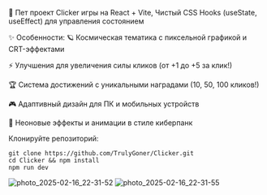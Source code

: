 
🌌 Пет проект Clicker игры на React + Vite,
    Чистый CSS
    Hooks (useState, useEffect) для управления состоянием

✨ Особенности:
🪐 Космическая тематика с пиксельной графикой и CRT-эффектами

⚡ Улучшения для увеличения силы кликов (от +1 до +5 за клик!)

🏆 Система достижений с уникальными наградами (10, 50, 100 кликов!)

🎮 Адаптивный дизайн для ПК и мобильных устройств

🌟 Неоновые эффекты и анимации в стиле киберпанк

Клонируйте репозиторий:

```
git clone https://github.com/TrulyGoner/Clicker.git
cd Clicker && npm install
npm run dev
```
![photo_2025-02-16_22-31-52](https://github.com/user-attachments/assets/455ea7bc-81d4-4a9b-9d2a-9dda6bcce845)
![photo_2025-02-16_22-31-55](https://github.com/user-attachments/assets/c5c3310f-3fb8-4ffe-86f9-2ef23cefcd6c)
